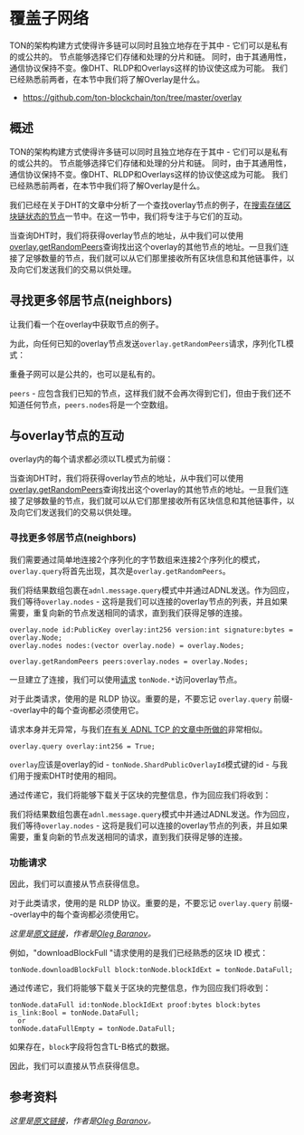 # 覆盖子网络

TON的架构构建方式使得许多链可以同时且独立地存在于其中 - 它们可以是私有的或公共的。
节点能够选择它们存储和处理的分片和链。
同时，由于其通用性，通信协议保持不变。像DHT、RLDP和Overlays这样的协议使这成为可能。
我们已经熟悉前两者，在本节中我们将了解Overlay是什么。

- https://github.com/ton-blockchain/ton/tree/master/overlay

## 概述

TON的架构构建方式使得许多链可以同时且独立地存在于其中 - 它们可以是私有的或公共的。
节点能够选择它们存储和处理的分片和链。
同时，由于其通用性，通信协议保持不变。像DHT、RLDP和Overlays这样的协议使这成为可能。
我们已经熟悉前两者，在本节中我们将了解Overlay是什么。

我们已经在关于DHT的文章中分析了一个查找overlay节点的例子，在[搜索存储区块链状态的节点](/develop/network/dht#search-for-nodes-that-store-the-state-of-the-blockchain)一节中。在这一节中，我们将专注于与它们的互动。

当查询DHT时，我们将获得overlay节点的地址，从中我们可以使用[overlay.getRandomPeers](https://github.com/ton-blockchain/ton/blob/ad736c6bc3c06ad54dc6e40d62acbaf5dae41584/tl/generate/scheme/ton_api.tl#L237)查询找出这个overlay的其他节点的地址。一旦我们连接了足够数量的节点，我们就可以从它们那里接收所有区块信息和其他链事件，以及向它们发送我们的交易以供处理。

## 寻找更多邻居节点(neighbors)

让我们看一个在overlay中获取节点的例子。

为此，向任何已知的overlay节点发送`overlay.getRandomPeers`请求，序列化TL模式：

重叠子网可以是公共的，也可以是私有的。

`peers` - 应包含我们已知的节点，这样我们就不会再次得到它们，但由于我们还不知道任何节点，`peers.nodes`将是一个空数组。

## 与overlay节点的互动

overlay内的每个请求都必须以TL模式为前缀：

当查询DHT时，我们将获得overlay节点的地址，从中我们可以使用[overlay.getRandomPeers](https://github.com/ton-blockchain/ton/blob/ad736c6bc3c06ad54dc6e40d62acbaf5dae41584/tl/generate/scheme/ton_api.tl#L237)查询找出这个overlay的其他节点的地址。一旦我们连接了足够数量的节点，我们就可以从它们那里接收所有区块信息和其他链事件，以及向它们发送我们的交易以供处理。

### 寻找更多邻居节点(neighbors)

我们需要通过简单地连接2个序列化的字节数组来连接2个序列化的模式，`overlay.query`将首先出现，其次是`overlay.getRandomPeers`。

我们将结果数组包裹在`adnl.message.query`模式中并通过ADNL发送。作为回应，我们等待`overlay.nodes` - 这将是我们可以连接的overlay节点的列表，并且如果需要，重复向新的节点发送相同的请求，直到我们获得足够的连接。

```tlb
overlay.node id:PublicKey overlay:int256 version:int signature:bytes = overlay.Node;
overlay.nodes nodes:(vector overlay.node) = overlay.Nodes;

overlay.getRandomPeers peers:overlay.nodes = overlay.Nodes;
```

一旦建立了连接，我们可以使用[请求](https://github.com/ton-blockchain/ton/blob/ad736c6bc3c06ad54dc6e40d62acbaf5dae41584/tl/generate/scheme/ton_api.tl#L413) `tonNode.*`访问overlay节点。

对于此类请求，使用的是 RLDP 协议。重要的是，不要忘记 `overlay.query` 前缀--overlay中的每个查询都必须使用它。

请求本身并无异常，与我们[在有关 ADNL TCP 的文章中所做的](/develop/network/adnl-tcp#getmasterchaininfo)非常相似。

```tlb
overlay.query overlay:int256 = True;
```

`overlay`应该是overlay的id - `tonNode.ShardPublicOverlayId`模式键的id - 与我们用于搜索DHT时使用的相同。

通过传递它，我们将能够下载关于区块的完整信息，作为回应我们将收到：

我们将结果数组包裹在`adnl.message.query`模式中并通过ADNL发送。作为回应，我们等待`overlay.nodes` - 这将是我们可以连接的overlay节点的列表，并且如果需要，重复向新的节点发送相同的请求，直到我们获得足够的连接。

### 功能请求

因此，我们可以直接从节点获得信息。

对于此类请求，使用的是 RLDP 协议。重要的是，不要忘记 `overlay.query` 前缀--overlay中的每个查询都必须使用它。

*这里是[原文链接](https://github.com/xssnick/ton-deep-doc/blob/master/Overlay-Network.md)，作者是[Oleg Baranov](https://github.com/xssnick)。*

例如，"downloadBlockFull "请求使用的是我们已经熟悉的区块 ID 模式：

```tlb
tonNode.downloadBlockFull block:tonNode.blockIdExt = tonNode.DataFull;
```

通过传递它，我们将能够下载关于区块的完整信息，作为回应我们将收到：

```tlb
tonNode.dataFull id:tonNode.blockIdExt proof:bytes block:bytes is_link:Bool = tonNode.DataFull;
  or
tonNode.dataFullEmpty = tonNode.DataFull;
```

如果存在，`block`字段将包含TL-B格式的数据。

因此，我们可以直接从节点获得信息。

## 参考资料

*这里是[原文链接](https://github.com/xssnick/ton-deep-doc/blob/master/Overlay-Network.md)，作者是[Oleg Baranov](https://github.com/xssnick)。*
